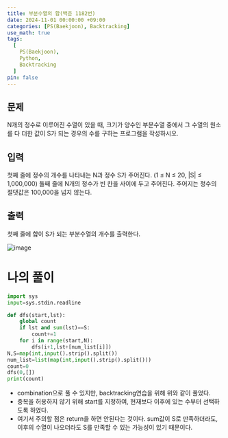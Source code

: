 ```yaml
---
title: 부분수열의 합(백준 1182번)
date: 2024-11-01 00:00:00 +09:00
categories: [PS(Baekjoon), Backtracking]
use_math: true
tags:
  [
    PS(Baekjoon),
    Python,
    Backtracking
  ]
pin: false
---
```


## 문제

N개의 정수로 이루어진 수열이 있을 때, 크기가 양수인 부분수열 중에서 그 수열의 원소를 다 더한 값이 S가 되는 경우의 수를 구하는 프로그램을 작성하시오.

## 입력

첫째 줄에 정수의 개수를 나타내는 N과 정수 S가 주어진다. (1 ≤ N ≤ 20, |S| ≤ 1,000,000) 둘째 줄에 N개의 정수가 빈 칸을 사이에 두고 주어진다. 주어지는 정수의 절댓값은 100,000을 넘지 않는다.

## 출력

첫째 줄에 합이 S가 되는 부분수열의 개수를 출력한다.

![image](https://github.com/user-attachments/assets/92e29f9f-cd40-4684-9b38-6a38cfec7f01)

# 나의 풀이

```python
import sys
input=sys.stdin.readline

def dfs(start,lst):
    global count
    if lst and sum(lst)==S:
        count+=1
    for i in range(start,N):
        dfs(i+1,lst+[num_list[i]])
N,S=map(int,input().strip().split())
num_list=list(map(int,input().strip().split()))
count=0
dfs(0,[])
print(count)
```

- combination으로 풀 수 있지만, backtracking연습을 위해 위와 같이 풀었다.
- 중복을 허용하지 않기 위해 start를 지정하여, 현재보다 이후에 있는 수부터 선택하도록 하였다.
- 여기서 주의할 점은 return을 하면 안된다는 것이다. sum값이 S로 만족하더라도, 이후의 수열이 나오더라도 S를 만족할 수 있는 가능성이 있기 때문이다.